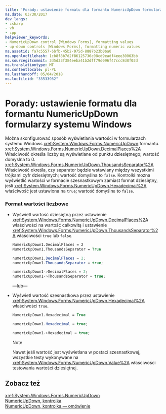 ```yaml
---
title: 'Porady: ustawienie formatu dla formantu NumericUpDown formularzy systemu Windows'
ms.date: 03/30/2017
dev_langs:
- csharp
- vb
- cpp
helpviewer_keywords:
- NumericUpDown control [Windows Forms], formatting values
- up-down controls [Windows Forms], formatting numeric values
ms.assetid: fa7c5557-6bfb-45b2-975d-8887b23b0ba0
ms.openlocfilehash: 1cb8f8b7d2f86125736c08cd9eadf4eee30063bb
ms.sourcegitcommit: 3d5d33f384eeba41b2dff79d096f47ccc8d8f03d
ms.translationtype: MT
ms.contentlocale: pl-PL
ms.lasthandoff: 05/04/2018
ms.locfileid: "33533962"
---
```

# <a name="how-to-set-the-format-for-the-windows-forms-numericupdown-control"></a>Porady: ustawienie formatu dla formantu NumericUpDown formularzy systemu Windows
Można skonfigurować sposób wyświetlania wartości w formularzach systemu Windows <xref:System.Windows.Forms.NumericUpDown> formantu. <xref:System.Windows.Forms.NumericUpDown.DecimalPlaces%2A> Właściwość określa liczby są wyświetlane od punktu dziesiętnego; wartość domyślna to 0. <xref:System.Windows.Forms.NumericUpDown.ThousandsSeparator%2A> Właściwość określa, czy separator będzie wstawiany między wszystkimi trójkami cyfr dziesiętnych; wartość domyślna to `false`. Kontrolki można wyświetlić wartości w formacie szesnastkowym zamiast format dziesiętny, jeśli <xref:System.Windows.Forms.NumericUpDown.Hexadecimal%2A> właściwość jest ustawiona na `true`; wartość domyślna to `false`.  
  
### <a name="to-format-the-numeric-value"></a>Format wartości liczbowe  
  
-   Wyświetl wartość dziesiętną przez ustawienie <xref:System.Windows.Forms.NumericUpDown.DecimalPlaces%2A> właściwości na wartość całkowitą i ustawienie <xref:System.Windows.Forms.NumericUpDown.ThousandsSeparator%2A> właściwości `true` lub `false`.  
  
    ```vb  
    NumericUpDown1.DecimalPlaces = 2  
    NumericUpDown1.ThousandsSeparator = True  
    ```  
  
    ```csharp  
    numericUpDown1.DecimalPlaces = 2;  
    numericUpDown1.ThousandsSeparator = true;  
    ```  
  
    ```cpp  
    numericUpDown1->DecimalPlaces = 2;  
    numericUpDown1->ThousandsSeparator = true;  
    ```  
  
     —lub—  
  
-   Wyświetl wartość szesnastkowa przez ustawienie <xref:System.Windows.Forms.NumericUpDown.Hexadecimal%2A> właściwości `true`.  
  
    ```vb  
    NumericUpDown1.Hexadecimal = True  
    ```  
  
    ```csharp  
    numericUpDown1.Hexadecimal = true;  
    ```  
  
    ```cpp  
    numericUpDown1->Hexadecimal = true;  
    ```  
  
    > [!NOTE]
    >  Nawet jeśli wartość jest wyświetlana w postaci szesnastkowej, wszystkie testy wykonywane na <xref:System.Windows.Forms.NumericUpDown.Value%2A> właściwości testowania wartości dziesiętnej.  
  
## <a name="see-also"></a>Zobacz też  
 <xref:System.Windows.Forms.NumericUpDown>  
 [NumericUpDown, kontrolka](../../../../docs/framework/winforms/controls/numericupdown-control-windows-forms.md)  
 [NumericUpDown, kontrolka — omówienie](../../../../docs/framework/winforms/controls/numericupdown-control-overview-windows-forms.md)

